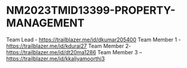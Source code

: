 # NM2023TMID13399-PROPERTY-MANAGEMENT
Team Lead - https://trailblazer.me/id/dkumar205400
Team Member 1 - https://trailblazer.me/id/kdurai27
Team Member 2- https://trailblazer.me/id/dt20ma1286
Team Member 3 – https://trailblazer.me/id/kkaliyamoorthi3
